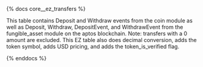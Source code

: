 {% docs core__ez_transfers %}

This table contains Deposit and Withdraw events from the coin module as well as  Deposit, Withdraw, DepositEvent, and WithdrawEvent from the fungible_asset module on the aptos blockchain. Note: transfers with a 0 amount are excluded. This EZ table also does decimal conversion, adds the token symbol, adds USD pricing, and adds the token_is_verified flag.

{% enddocs %}

 